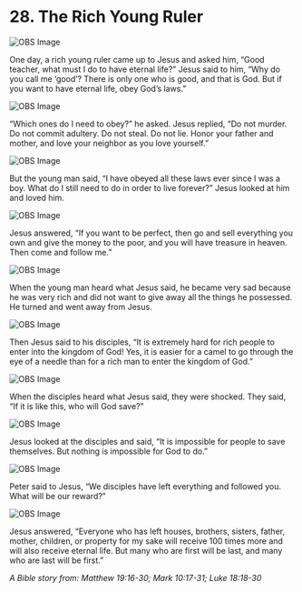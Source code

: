 # 28. The Rich Young Ruler

![OBS Image](https://cdn.door43.org/obs/jpg/360px/obs-en-28-01.jpg)

One day, a rich young ruler came up to Jesus and asked him, “Good teacher, what must I do to have eternal life?” Jesus said to him, “Why do you call me ‘good’? There is only one who is good, and that is God. But if you want to have eternal life, obey God’s laws.”

![OBS Image](https://cdn.door43.org/obs/jpg/360px/obs-en-28-02.jpg)

“Which ones do I need to obey?” he asked. Jesus replied, “Do not murder. Do not commit adultery. Do not steal. Do not lie. Honor your father and mother, and love your neighbor as you love yourself.”

![OBS Image](https://cdn.door43.org/obs/jpg/360px/obs-en-28-03.jpg)

But the young man said, “I have obeyed all these laws ever since I was a boy. What do I still need to do in order to live forever?” Jesus looked at him and loved him.

![OBS Image](https://cdn.door43.org/obs/jpg/360px/obs-en-28-04.jpg)

Jesus answered, “If you want to be perfect, then go and sell everything you own and give the money to the poor, and you will have treasure in heaven. Then come and follow me.”

![OBS Image](https://cdn.door43.org/obs/jpg/360px/obs-en-28-05.jpg)

When the young man heard what Jesus said, he became very sad because he was very rich and did not want to give away all the things he possessed. He turned and went away from Jesus.

![OBS Image](https://cdn.door43.org/obs/jpg/360px/obs-en-28-06.jpg)

Then Jesus said to his disciples, “It is extremely hard for rich people to enter into the kingdom of God! Yes, it is easier for a camel to go through the eye of a needle than for a rich man to enter the kingdom of God.”

![OBS Image](https://cdn.door43.org/obs/jpg/360px/obs-en-28-07.jpg)

When the disciples heard what Jesus said, they were shocked. They said, “If it is like this, who will God save?”

![OBS Image](https://cdn.door43.org/obs/jpg/360px/obs-en-28-08.jpg)

Jesus looked at the disciples and said, “It is impossible for people to save themselves. But nothing is impossible for God to do.”

![OBS Image](https://cdn.door43.org/obs/jpg/360px/obs-en-28-09.jpg)

Peter said to Jesus, “We disciples have left everything and followed you. What will be our reward?”

![OBS Image](https://cdn.door43.org/obs/jpg/360px/obs-en-28-10.jpg)

Jesus answered, “Everyone who has left houses, brothers, sisters, father, mother, children, or property for my sake will receive 100 times more and will also receive eternal life. But many who are first will be last, and many who are last will be first.”

_A Bible story from: Matthew 19:16-30; Mark 10:17-31; Luke 18:18-30_
